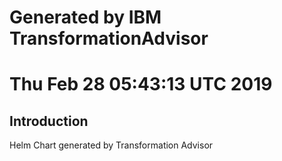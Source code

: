 # Generated by IBM TransformationAdvisor
# Thu Feb 28 05:43:13 UTC 2019
## Introduction

Helm Chart generated by Transformation Advisor
